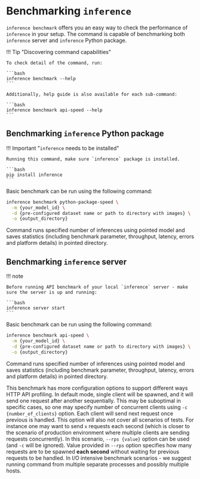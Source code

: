 # Benchmarking `inference`

`inference benchmark` offers you an easy way to check the performance of `inference` in your setup. The command 
is capable of benchmarking both `inference` server and `inference` Python package.

!!! Tip "Discovering command capabilities"

    To check detail of the command, run:
    
    ```bash
    inference benchmark --help
    ```

    Additionally, help guide is also available for each sub-command:

    ```bash
    inference benchmark api-speed --help
    ```

## Benchmarking `inference` Python package

!!! Important "`inference` needs to be installed"

    Running this command, make sure `inference` package is installed.

    ```bash
    pip install inference
    ```


Basic benchmark can be run using the following command: 

```bash
inference benchmark python-package-speed \
  -m {your_model_id} \
  -d {pre-configured dataset name or path to directory with images} \
  -o {output_directory}  
```
Command runs specified number of inferences using pointed model and saves statistics (including benchmark 
parameter, throughput, latency, errors and platform details) in pointed directory.


##  Benchmarking `inference` server

!!! note

    Before running API benchmark of your local `inference` server - make sure the server is up and running:
    
    ```bash
    inference server start
    ```
Basic benchmark can be run using the following command: 

```bash
inference benchmark api-speed \
  -m {your_model_id} \
  -d {pre-configured dataset name or path to directory with images} \
  -o {output_directory}  
```
Command runs specified number of inferences using pointed model and saves statistics (including benchmark 
parameter, throughput, latency, errors and platform details) in pointed directory.

This benchmark has more configuration options to support different ways HTTP API profiling. In default mode,
single client will be spawned, and it will send one request after another sequentially. This may be suboptimal
in specific cases, so one may specify number of concurrent clients using `-c {number_of_clients}` option.
Each client will send next request once previous is handled. This option will also not cover all scenarios
of tests. For instance one may want to send `x` requests each second (which is closer to the scenario of
production environment where multiple clients are sending requests concurrently). In this scenario, `--rps {value}` 
option can be used (and `-c` will be ignored). Value provided in `--rps` option specifies how many requests 
are to be spawned **each second** without waiting for previous requests to be handled. In I/O intensive benchmark 
scenarios - we suggest running command from multiple separate processes and possibly multiple hosts.
